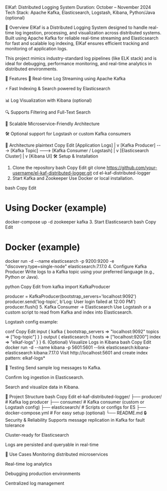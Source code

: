 ElKaf: Distributed Logging System
Duration: October – November 2024
Tech Stack: Apache Kafka, Elasticsearch, Logstash, Kibana, Python/Java (optional)

📌 Overview
ElKaf is a Distributed Logging System designed to handle real-time log ingestion, processing, and visualization across distributed systems. Built using Apache Kafka for reliable real-time streaming and Elasticsearch for fast and scalable log indexing, ElKaf ensures efficient tracking and monitoring of application logs.

This project mimics industry-standard log pipelines (like ELK stack) and is ideal for debugging, performance monitoring, and real-time analytics in distributed environments.

🚀 Features
🔄 Real-time Log Streaming using Apache Kafka

⚡ Fast Indexing & Search powered by Elasticsearch

📊 Log Visualization with Kibana (optional)

🔍 Supports Filtering and Full-Text Search

🔗 Scalable Microservice-Friendly Architecture

🛠️ Optional support for Logstash or custom Kafka consumers

🧱 Architecture
plaintext
Copy
Edit
[Application Logs] 
      |
      v
[Kafka Producer] ---> [Kafka Topic] ---> [Kafka Consumer / Logstash]
                                              |
                                              v
                                     [Elasticsearch Cluster]
                                              |
                                              v
                                          [Kibana UI]
🛠️ Setup & Installation
1. Clone the repository
bash
Copy
Edit
git clone https://github.com/your-username/el-kaf-distributed-logger.git
cd el-kaf-distributed-logger
2. Start Kafka and Zookeeper
Use Docker or local installation.

bash
Copy
Edit
# Using Docker (example)
docker-compose up -d zookeeper kafka
3. Start Elasticsearch
bash
Copy
Edit
# Docker (example)
docker run -d --name elasticsearch -p 9200:9200 -e "discovery.type=single-node" elasticsearch:7.17.0
4. Configure Kafka Producer
Write logs to a Kafka topic using your preferred language (e.g., Python or Java).

python
Copy
Edit
from kafka import KafkaProducer

producer = KafkaProducer(bootstrap_servers='localhost:9092')
producer.send('log-topic', b'Log: User login failed at 12:00 PM')
producer.flush()
5. Kafka Consumer → Elasticsearch
Use Logstash or a custom script to read from Kafka and index into Elasticsearch.

Logstash config example:

conf
Copy
Edit
input {
  kafka {
    bootstrap_servers => "localhost:9092"
    topics => ["log-topic"]
  }
}
output {
  elasticsearch {
    hosts => ["localhost:9200"]
    index => "elkaf-logs"
  }
}
6. (Optional) Visualize Logs in Kibana
bash
Copy
Edit
docker run -d --name kibana -p 5601:5601 --link elasticsearch:kibana-elasticsearch kibana:7.17.0
Visit http://localhost:5601 and create index pattern: elkaf-logs*

🧪 Testing
Send sample log messages to Kafka.

Confirm log ingestion in Elasticsearch.

Search and visualize data in Kibana.

📁 Project Structure
bash
Copy
Edit
el-kaf-distributed-logger/
├── producer/          # Kafka log producer
├── consumer/          # Kafka consumer (custom or Logstash config)
├── elasticsearch/     # Scripts or configs for ES
├── docker-compose.yml # For easy setup (optional)
└── README.md
🔒 Security & Reliability
Supports message replication in Kafka for fault tolerance

Cluster-ready for Elasticsearch

Logs are persisted and queryable in real-time

📌 Use Cases
Monitoring distributed microservices

Real-time log analytics

Debugging production environments

Centralized log management
